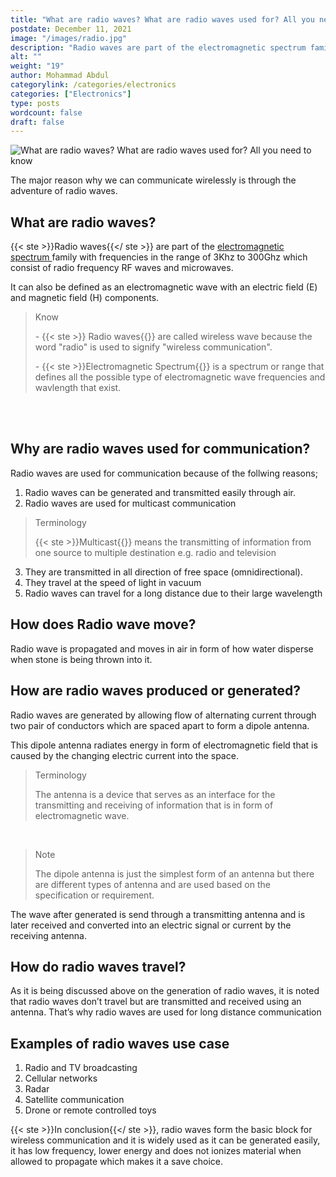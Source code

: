 ```yaml
---
title: "What are radio waves? What are radio waves used for? All you need to know"
postdate: December 11, 2021
image: "/images/radio.jpg"
description: "Radio waves are part of the electromagnetic spectrum family with frequencies in the range of 3Khz to 300Ghz which consist of radio frequency RF waves and microwaves. They are called wireless wave because the word radio is used to signify wireless communication"
alt: ""
weight: "19"
author: Mohammad Abdul
categorylink: /categories/electronics
categories: ["Electronics"]
type: posts
wordcount: false
draft: false
---
```


<img loading="lazy" src="/images/radio.jpg" alt="What are radio waves? What are radio waves used for? All you need to know">

The major reason why we can communicate wirelessly is through the adventure of radio waves.

## What are radio waves?

{{< ste >}}Radio waves{{</ ste >}} are part of the <a class="links-to-others" target="_blank" href="https://en.m.wikipedia.org/wiki/Electromagnetic_spectrum">electromagnetic spectrum </a> family with frequencies in the range of 3Khz to 300Ghz which consist of radio frequency RF waves and microwaves.

It can also be defined as an electromagnetic wave with an electric field (E) and magnetic field (H) components.

  <blockquote class="blockquote">
   <p class="little-nugget">Know</p>
   <p class="quote-text">- {{< ste >}} Radio waves{{</ ste >}} are called wireless wave because the word "radio" is used to signify "wireless communication".

   </p>
   <p class="quote-text">
   - {{< ste >}}Electromagnetic Spectrum{{</ ste >}} is a spectrum or range that defines all the possible type of electromagnetic wave frequencies and wavlength that exist.
   </p>
   </p>
   </blockquote>

   <br>
   <br>

## Why are radio waves used for communication?

Radio waves are used for communication because of the follwing reasons;

1. Radio waves can be generated and transmitted easily through air.
2. Radio waves are used for multicast communication

<blockquote class="blockquote">
<p class="little-nugget">Terminology</p>
<p class="quote-text">{{< ste >}}Multicast{{</ ste >}} means the transmitting of information from one source to multiple destination e.g. radio and television
</p>
</blockquote>

3. They are transmitted in all direction of free space (omnidirectional).
4. They travel at the speed of light in vacuum
5. Radio waves can travel for a long distance due to their large wavelength

## How does Radio wave move?

Radio wave is propagated and moves in air in form of how water disperse when stone is being thrown into it.

## How are radio waves produced or generated?

Radio waves are generated by allowing flow of alternating current through two pair of conductors which are spaced apart to form a dipole antenna.

This dipole antenna radiates energy in form of electromagnetic field that is caused by the changing electric current into the space.

 <blockquote class="blockquote">
   <p class="little-nugget">Terminology</p>
   <p class="quote-text">The antenna is a device that serves as an interface for the transmitting and receiving of information that is in form of electromagnetic wave.
   </p>
   </blockquote>
   <br>

 <blockquote class="blockquote">
   <p class="little-nugget">Note</p>
   <p class="quote-text">The dipole antenna is just the simplest form of an antenna but there are different types of antenna and are used based on the specification or requirement.
   </p>
   </blockquote>

The wave after generated is send through a transmitting antenna and is later received and converted into an electric signal or current by the receiving antenna.

## How do radio waves travel?

As it is being discussed above on the generation of radio waves, it is noted that radio waves don’t travel but are transmitted and received using an antenna. That’s why radio waves are used for long distance communication

## Examples of radio waves use case

1. Radio and TV broadcasting
2. Cellular networks
3. Radar
4. Satellite communication
5. Drone or remote controlled toys

{{< ste >}}In conclusion{{</ ste >}}, radio waves form the basic block for wireless communication and it is widely used as it can be generated easily, it has low frequency, lower energy and does not ionizes material when allowed to propagate which makes it a save choice.
